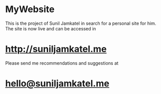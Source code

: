 # MyWebsite
  
  This is the project of Sunil Jamkatel in search for a personal site for him. The site is now live and can be accessed in 
# http://suniljamkatel.me
  
  Please send me recommendations and suggestions at 
# hello@suniljamkatel.me
